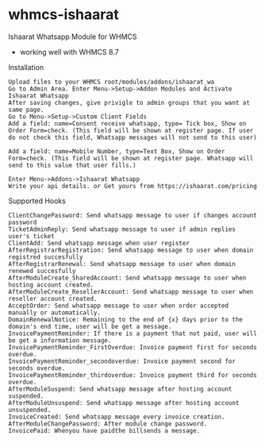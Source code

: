 # whmcs-ishaarat
Ishaarat Whatsapp Module for WHMCS

- working well with WHMCS 8.7

Installation

    Upload files to your WHMCS root/modules/addons/ishaarat_wa
    Go to Admin Area. Enter Menu->Setup->Addon Modules and Activate Ishaarat Whatsapp
    After saving changes, give privigle to admin groups that you want at same page.
    Go to Menu->Setup->Custom Client Fields
    Add a field: name=Consent receive whatsapp, type= Tick box, Show on Order Form=check. (This field will be shown at register page. If user do not check this field, Whatsapp messages will not send to this user)

    Add a field: name=Mobile Number, type=Text Box, Show on Order Form=check. (This field will be shown at register page. Whatsapp will send to this value that user fills.)

    Enter Menu->Addons->Ishaarat Whatsapp
    Write your api details. or Get yours from https://ishaarat.com/pricing

Supported Hooks

    ClientChangePassword: Send whatsapp message to user if changes account password
    TicketAdminReply: Send whatsapp message to user if admin replies user's ticket
    ClientAdd: Send whatsapp message when user register
    AfterRegistrarRegistration: Send whatsapp message to user when domain registred succesfully
    AfterRegistrarRenewal: Send whatsapp message to user when domain renewed succesfully
    AfterModuleCreate_SharedAccount: Send whatsapp message to user when hosting account created.
    AfterModuleCreate_ResellerAccount: Send whatsapp message to user when reseller account created.
    AcceptOrder: Send whatsapp message to user when order accepted manually or automatically.
    DomainRenewalNotice: Remaining to the end of {x} days prior to the domain's end time, user will be get a message.
    InvoicePaymentReminder: If there is a payment that not paid, user will be get a information message.
    InvoicePaymentReminder_FirstOverdue: Invoice payment first for seconds overdue.
    InvoicePaymentReminder_secondoverdue: Invoice payment second for seconds overdue.
    InvoicePaymentReminder_thirdoverdue: Invoice payment third for seconds overdue.
    AfterModuleSuspend: Send whatsapp message after hosting account suspended.
    AfterModuleUnsuspend: Send whatsapp message after hosting account unsuspended.
    InvoiceCreated: Send whatsapp message every invoice creation.
    AfterModuleChangePassword: After module change password.
    InvoicePaid: Whenyou have paidthe billsends a message.
